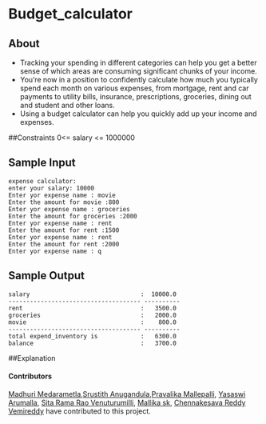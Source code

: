 # Budget_calculator

## About 
- Tracking your spending in different categories can help you get a better sense of which areas are consuming significant chunks of your income.
- You’re now in a position to confidently calculate how much you typically spend each month on various expenses, from mortgage, rent and car payments to utility bills, insurance, prescriptions,  groceries, dining out and student and other loans.
- Using a budget calculator can help you quickly add up your income and expenses. 


##Constraints
0<= salary <= 1000000

## Sample Input
```
expense calculator:                                                       
enter your salary: 10000                                                  
Enter yor expense name : movie                                            
Enter the amount for movie :800                                           
Enter yor expense name : groceries                                        
Enter the amount for groceries :2000                                      
Enter yor expense name : rent                                             
Enter the amount for rent :1500                                           
Enter yor expense name : rent                                             
Enter the amount for rent :2000                                           
Enter yor expense name : q 

```
## Sample Output
```
salary                               :  10000.0                           
------------------------------------- ----------                          
rent                                 :   3500.0                           
groceries                            :   2000.0                           
movie                                :    800.0                           
------------------------------------- ----------                          
total expend_inventory is            :   6300.0                           
balance                              :   3700.0 

```


##Explanation






#### Contributors
[Madhuri Medarametla](https://github.com/Madhuri-medarametla),[Srustith Anugandula](https://github.com/srustith-anugandula),[Pravalika Mallepalli](https://github.com/pravalika1295), [Yasaswi Arumalla](https://github.com/YasaswiArumalla), [Sita Rama Rao Venuturumilli](https://github.com/sitaramarao-v-s-v-s), [Mallika sk](https://github.com/mallika423), [Chennakesava Reddy Vemireddy](https://github.com/chennakesava111) have contributed to this project.
